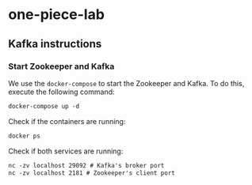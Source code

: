 # one-piece-lab

## Kafka instructions

### Start Zookeeper and Kafka

We use the `docker-compose` to start the Zookeeper and Kafka.
To do this, execute the following command:

```dtd
docker-compose up -d
```

Check if the containers are running:

```dtd
docker ps
```

Check if both services are running:

```dtd
nc -zv localhost 29092 # Kafka's broker port
nc -zv localhost 2181 # Zookeeper's client port
```

